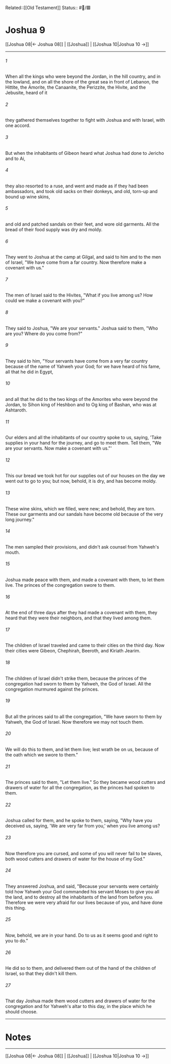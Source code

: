 Related::[[Old Testament]]
Status:: #📖/🟥
# Joshua 9

[[Joshua 08|← Joshua 08]] | [[Joshua]] | [[Joshua 10|Joshua 10 →]]
***



###### 1 
When all the kings who were beyond the Jordan, in the hill country, and in the lowland, and on all the shore of the great sea in front of Lebanon, the Hittite, the Amorite, the Canaanite, the Perizzite, the Hivite, and the Jebusite, heard of it 

###### 2 
they gathered themselves together to fight with Joshua and with Israel, with one accord. 

###### 3 
But when the inhabitants of Gibeon heard what Joshua had done to Jericho and to Ai, 

###### 4 
they also resorted to a ruse, and went and made as if they had been ambassadors, and took old sacks on their donkeys, and old, torn-up and bound up wine skins, 

###### 5 
and old and patched sandals on their feet, and wore old garments. All the bread of their food supply was dry and moldy. 

###### 6 
They went to Joshua at the camp at Gilgal, and said to him and to the men of Israel, "We have come from a far country. Now therefore make a covenant with us." 

###### 7 
The men of Israel said to the Hivites, "What if you live among us? How could we make a covenant with you?" 

###### 8 
They said to Joshua, "We are your servants." Joshua said to them, "Who are you? Where do you come from?" 

###### 9 
They said to him, "Your servants have come from a very far country because of the name of Yahweh your God; for we have heard of his fame, all that he did in Egypt, 

###### 10 
and all that he did to the two kings of the Amorites who were beyond the Jordan, to Sihon king of Heshbon and to Og king of Bashan, who was at Ashtaroth. 

###### 11 
Our elders and all the inhabitants of our country spoke to us, saying, 'Take supplies in your hand for the journey, and go to meet them. Tell them, "We are your servants. Now make a covenant with us."' 

###### 12 
This our bread we took hot for our supplies out of our houses on the day we went out to go to you; but now, behold, it is dry, and has become moldy. 

###### 13 
These wine skins, which we filled, were new; and behold, they are torn. These our garments and our sandals have become old because of the very long journey." 

###### 14 
The men sampled their provisions, and didn't ask counsel from Yahweh's mouth. 

###### 15 
Joshua made peace with them, and made a covenant with them, to let them live. The princes of the congregation swore to them. 

###### 16 
At the end of three days after they had made a covenant with them, they heard that they were their neighbors, and that they lived among them. 

###### 17 
The children of Israel traveled and came to their cities on the third day. Now their cities were Gibeon, Chephirah, Beeroth, and Kiriath Jearim. 

###### 18 
The children of Israel didn't strike them, because the princes of the congregation had sworn to them by Yahweh, the God of Israel. All the congregation murmured against the princes. 

###### 19 
But all the princes said to all the congregation, "We have sworn to them by Yahweh, the God of Israel. Now therefore we may not touch them. 

###### 20 
We will do this to them, and let them live; lest wrath be on us, because of the oath which we swore to them." 

###### 21 
The princes said to them, "Let them live." So they became wood cutters and drawers of water for all the congregation, as the princes had spoken to them. 

###### 22 
Joshua called for them, and he spoke to them, saying, "Why have you deceived us, saying, 'We are very far from you,' when you live among us? 

###### 23 
Now therefore you are cursed, and some of you will never fail to be slaves, both wood cutters and drawers of water for the house of my God." 

###### 24 
They answered Joshua, and said, "Because your servants were certainly told how Yahweh your God commanded his servant Moses to give you all the land, and to destroy all the inhabitants of the land from before you. Therefore we were very afraid for our lives because of you, and have done this thing. 

###### 25 
Now, behold, we are in your hand. Do to us as it seems good and right to you to do." 

###### 26 
He did so to them, and delivered them out of the hand of the children of Israel, so that they didn't kill them. 

###### 27 
That day Joshua made them wood cutters and drawers of water for the congregation and for Yahweh's altar to this day, in the place which he should choose.

---
# Notes


***
[[Joshua 08|← Joshua 08]] | [[Joshua]] | [[Joshua 10|Joshua 10 →]]
